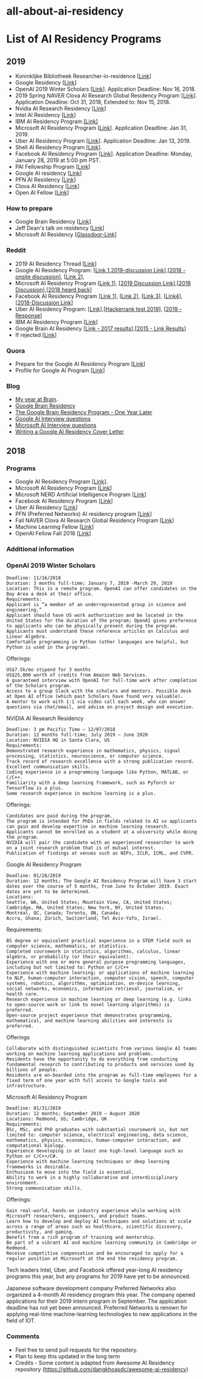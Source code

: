 # all-about-ai-residency

# List of AI Residency Programs

## 2019

- Koninklijke Bibliotheek Researcher-in-residence [[Link](https://www.kb.nl/organisatie/vacatures-en-stages/researcher-in-residence)]
- Google Residency [[Link](https://ai.google/research/join-us/ai-residency/)]
- OpenAI 2019 Winter Scholars [[Link](https://blog.openai.com/openai-scholars-2019/)]. Application Deadline: Nov 16, 2018.
- 2019 Spring NAVER Clova AI Research Global Residency Program [[Link](https://clova.ai/en/research/careers.html)]. Application Deadline: Oct 31, 2018, Extended to: Nov 15, 2018.
- Nvidia AI Research Residency [[Link](https://research.nvidia.com/research-residency)]
- Intel AI Residency [[Link](https://jobs.intel.com/page/show/ai-jobs-ai-internships-residency?ai-jobs-ai-internships-residency)]
- IBM AI Residency Program [[Link]](https://careers.ibm.com/ShowJob/Id/508504/IBM-Research-AI-Residency-Program/?lang=en)
- Microsoft AI Residency Program [[Link](https://www.microsoft.com/en-us/research/academic-program/microsoft-ai-residency-program/)]. Application Deadline: Jan 31, 2019.
- Uber AI Residency Program [[Link](https://careersinfo.uber.com/ai-residency)]. Application Deadline: Jan 13, 2019.
- Shell AI Residency Program [[Link](https://www.shell.com/energy-and-innovation/overcoming-technology-challenges/digital-innovation/artificial-intelligence/advancing-the-digital-revolution.html)].
- Facebook AI Residency Program [[Link](https://research.fb.com/programs/facebook-ai-residency-program/)]. Application Deadline: Monday, January 28, 2019 at 5:00 pm PST.
- PAI Fellowship Program  [[Link](https://www.partnershiponai.org/fellowship-program/)]
- Google AI residency [[Link](https://docs.google.com/document/d/14nNwC1T0oANp4qFYeKupGh4w5lZUDmA9jUMi2YW7Z7k/edit?usp=sharing)]
- PFN AI Residency [[Link](https://www.preferred-networks.jp/en/news/residency-program2018-2019tokyo)]
- Clova AI Residency [[Link](https://clova.ai/m/en/research/careers.html)]
- Open AI Fellow [[Link](https://blog.openai.com/openai-fellows/)]

### How to prepare

- Google Brain Residency [[Link](https://www.quora.com/How-should-I-prepare-for-the-interview-of-Google-Brain-Residency-program-in-terms-of-number-of-rounds-of-interview-topics-for-which-I-should-prepare-and-a-typical-profile-required-to-increase-the-chance-of-being-selected)]
- Jeff Dean's talk on residency [[Link](https://www.reddit.com/r/MachineLearning/comments/55c4id/jeff_dean_talks_google_brain_and_brain_residency/)]
- Microsoft AI Residency [[Glassdoor-Link](https://www.glassdoor.com/Interview/Microsoft-Interview-Questions-E1651.htm?filter.jobTitleExact=AI+Residency+Program+%28Cambridge%29)]


### Reddit
- 2019 AI Residency Thread [[Link](https://www.reddit.com/r/MachineLearning/comments/9uaz3m/d_2019_ai_residency_thread_program_deadlines)]
- Google AI Residency Program: [[Link 1](https://www.reddit.com/r/MachineLearning/comments/7rajic/d_anyone_heard_back_from_google_ai_residency/),[2019-discussion Link](https://www.reddit.com/r/MachineLearning/comments/9uyzc1/d_google_ai_residency_2019_applicants_discussion/)],[[2018 - onsite discussion](https://www.reddit.com/r/MachineLearning/comments/7y7x1o/d_anyone_going_on_the_onsite_for_google_ai/)],
[[Link 2](https://www.reddit.com/r/MachineLearning/comments/690ixs/d_google_brain_residency_requirements_and/)],
- Microsoft AI Residency Program [[Link 1](https://www.reddit.com/r/MachineLearning/comments/7u2a19/news_microsoft_ai_residency/)], [[2019 Discussion Link](https://www.reddit.com/r/MachineLearning/comments/ahshx7/d_microsoft_ai_residency_2019_discussion/?st=jrc52rte&sh=33ed04bf)],[[2018 Discussion](https://www.reddit.com/r/MachineLearning/comments/7u2a19/news_microsoft_ai_residency/)],[[2018 heard back](https://www.reddit.com/r/MachineLearning/comments/8b5np9/d_has_any_one_heard_back_from_microsoft_ai/)]
- Facebook AI Residency Program [[Link 1](https://www.reddit.com/r/MachineLearning/comments/7w5unr/d_has_anybody_heard_back_from_facebook_ai/)],
[[Link 2](https://www.reddit.com/r/MachineLearning/comments/7xxng0/d_anyone_hear_back_from_facebook_ai_research_fair/)],
[[Link 3](https://www.reddit.com/r/MachineLearning/comments/7t9y9f/discussion_facebook_ai_residency_closed_early/)], [[Link4](https://www.reddit.com/r/MachineLearning/comments/ava6ou/d_has_anyone_heard_from_facebook_ai_residency_for/)], [[2018-Discussion Link](https://www.reddit.com/r/MachineLearning/comments/7w5unr/d_has_anybody_heard_back_from_facebook_ai/)]
- Uber AI Residency Program: [[Link](https://www.reddit.com/r/MachineLearning/comments/7yycov/d_introducing_the_uber_ai_residency/)],[[Hackerrank test 2019](https://www.reddit.com/r/artificial/comments/ajc9x1/uber_residency_hackerrank_test/)], [[2019 - Response](https://www.reddit.com/r/artificial/comments/any7h5/uber_ai_residency_response/)]
- IBM AI Residency Program [[Link](https://www.reddit.com/user/rockstar0404/comments/ariclc/ibm_ai_residency_2019/)]
- Google Brain AI Residency [[Link - 2017 results](https://www.reddit.com/r/MachineLearning/comments/63vfst/d_google_brain_residency_results/)],[[2015 - Link Results](https://www.reddit.com/r/MachineLearning/comments/3px8l0/google_brain_residency_program/)]
- If rejected [[Link](https://www.reddit.com/r/MachineLearning/comments/8hj0ly/d_programs_to_consider_after_rejection_for_ai/)]


### Quora

- Prepare for the Google AI Residency Program [[Link](https://www.quora.com/How-should-I-prepare-for-the-interview-of-Google-Brain-Residency-program-in-terms-of-number-of-rounds-of-interview-topics-for-which-I-should-prepare-and-a-typical-profile-required-to-increase-the-chance-of-being-selected)]
- Profile for Google AI Program [[Link](https://www.quora.com/Has-anyone-been-accepted-to-the-Google-Brain-Residency-Program-What-was-your-profile-when-you-applied)]

### Blog

- [My year at Brain](http://colinraffel.com/blog/my-year-at-brain.html).
- [Google Brain Residency](http://tinyclouds.org/residency/)
- [The Google Brain Residency Program - One Year Later](https://research.googleblog.com/2017/07/the-google-brain-residency-program-one.html)
- [Google AI Interview questions](https://medium.com/acing-ai/google-ai-interview-questions-acing-the-ai-interview-1791ad7dc3ae)
- [Microsoft AI Interview questions](https://medium.com/acing-ai/microsoft-ai-interview-questions-acing-the-ai-interview-be6972f790ea)
- [Writing a Google AI Residency Cover Letter](https://colinraffel.com/blog/writing-a-google-ai-residency-cover-letter.html)

## 2018

### Programs

- Google AI Residency Program [[Link](https://research.google.com/teams/brain/residency/)].
- Microsoft AI Residency Program [[Link](https://www.microsoft.com/en-us/research/academic-program/microsoft-ai-residency-program/)]
- Microsoft NERD Artificial Intelligence Program [[Link](http://microsoftnewengland.com/nerdAI/)]
- Facebook AI Residency Program [[Link](https://research.fb.com/programs/facebook-ai-research-residency-program/)]
- Uber AI Residency [[Link](https://eng.uber.com/uber-ai-residency/)]
- PFN (Preferred Networks) AI residency program [[Link](https://www.preferred-networks.jp/en/news/residency-program2018-2019tokyo)]
- Fall NAVER Clova AI Research Global Residency Program [[Link](https://clova.ai/m/en/research/careers.html)]
- Machine Learning Fellow [[Link](https://jobs.lever.co/openai/54ddfefe-6483-4bba-a828-11a156eae7eb)]
- OpenAI Fellow Fall 2018 [[Link](https://blog.openai.com/openai-fellows/)]

### Additional information

### OpenAI 2019 Winter Scholars

    Deadline: 11/16/2018
    Duration: 3 months full-time; January 7, 2019 -March 29, 2019
    Location: This is a remote program. OpenAI can offer candidates in the Bay Area a desk at their office.
    Requirements:
    Applicant is “a member of an underrepresented group in science and engineering.”
    Applicant should have US work authorization and be located in the United States for the duration of the program; OpenAI gives preference to applicants who can be physically present during the program.
    Applicants must understand these reference articles on Calculus and Linear Algebra.
    Comfortable programming in Python (other languages are helpful, but Python is used in the program).

Offerings:

    US$7.5k/mo stipend for 3 months
    US$25,000 worth of credits from Amazon Web Services.
    A guaranteed interview with OpenAI for full-time work after completion of the Scholars program.
    Access to a group Slack with the scholars and mentors. Possible desk at Open AI office (which past Scholars have found very valuable).
    A mentor to work with 1:1 via video call each week, who can answer questions via chat/email, and advise on project design and execution.

NVIDIA AI Research Residency

    Deadline: 3 pm Pacific Time — 12/07/2018
    Duration: 12 months full-time; July 2019 — June 2020
    Location: NVIDIA HQ in Santa Clara, US
    Requirements:
    Demonstrated research experience in mathematics, physics, signal processing, statistics, neuroscience, or computer science.
    Track record of research excellence with a strong publication record.
    Excellent communication skills.
    Coding experience in a programming language like Python, MATLAB, or C/C++.
    Familiarity with a deep learning framework, such as PyTorch or TensorFlow is a plus.
    Some research experience in machine learning is a plus.

Offerings:

    Candidates are paid during the program.
    The program is intended for PhDs in fields related to AI so applicants can gain and develop expertise in machine learning research. Applicants cannot be enrolled as a student at a university while doing the program.
    NVIDIA will pair the candidate with an experienced researcher to work on a joint research problem that is of mutual interest.
    Publication of findings at venues such as NIPs, ICLR, ICML, and CVPR.

Google AI Residency Program

    Deadline: 01/28/2019
    Duration: 12 months; The Google AI Residency Program will have 3 start dates over the course of 5 months, from June to October 2019. Exact dates are yet to be determined.
    Locations:
    Seattle, WA, United States; Mountain View, CA, United States; Cambridge, MA, United States; New York, NY, United States;
    Montréal, QC, Canada; Toronto, ON, Canada;
    Accra, Ghana; Zürich, Switzerland; Tel Aviv-Yafo, Israel.

Requirements:

    BS degree or equivalent practical experience in a STEM field such as computer science, mathematics, or statistics.
    Completed coursework in statistics, algorithms, calculus, linear algebra, or probability (or their equivalent).
    Experience with one or more general purpose programming languages, including but not limited to: Python or C/C++
    Experience with machine learning; or applications of machine learning to NLP, human-computer interaction, computer vision, speech, computer systems, robotics, algorithms, optimization, on-device learning, social networks, economics, information retrieval, journalism, or health care.
    Research experience in machine learning or deep learning (e.g. links to open-source work or link to novel learning algorithms) is preferred.
    Open-source project experience that demonstrates programming, mathematical, and machine learning abilities and interests is preferred.

Offerings

    Collaborate with distinguished scientists from various Google AI teams working on machine learning applications and problems.
    Residents have the opportunity to do everything from conducting fundamental research to contributing to products and services used by billions of people.
    Residents are on-boarded into the program as full-time employees for a fixed term of one year with full access to Google tools and infrastructure.

Microsoft AI Residency Program

    Deadline: 01/31/2019
    Duration: 12 months; September 2019 — August 2020
    Locations: Redmond, US; Cambridge, UK
    Requirements:
    BSc, MSc, and PhD graduates with substantial coursework in, but not limited to: computer science, electrical engineering, data science, mathematics, physics, economics, human-computer interaction, and computational biology.
    Experience developing in at least one high-level language such as Python or C/C++/C#.
    Experience with machine learning techniques or deep learning frameworks is desirable.
    Enthusiasm to move into the field is essential.
    Ability to work in a highly collaborative and interdisciplinary environment.
    Strong communication skills.

Offerings:

    Gain real-world, hands-on industry experience while working with Microsoft researchers, engineers, and product teams.
    Learn how to develop and deploy AI techniques and solutions at scale across a range of areas such as healthcare, scientific discovery, productivity, and gaming.
    Benefit from a rich program of training and mentorship.
    Be part of a vibrant AI and machine learning community in Cambridge or Redmond.
    Receive competitive compensation and be encouraged to apply for a regular position at Microsoft at the end the residency program.

Tech leaders Intel, Uber, and Facebook offered year-long AI residency programs this year, but any programs for 2019 have yet to be announced.

Japanese software development company Preferred Networks also organized a 4-month AI residency program this year. The company opened applications for their 2019 intern program in September. The application deadline has not yet been announced. Preferred Networks is renown for applying real-time machine-learning technologies to new applications in the field of IOT.

### Comments

- Feel free to send pull requests for the repository. 
- Plan to keep this updated in the long term
- Credits - Some content is adapted from Awesome AI Residency repository (https://github.com/dangkhoasdc/awesome-ai-residency)
